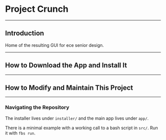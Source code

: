 # Project Crunch

---

## Introduction

Home of the resulting GUI for ece senior design.

---

## How to Download the App and Install It

---

## How to Modify and Maintain This Project

---

### Navigating the Repository

The installer lives under `installer/` and the main app lives under `app/`.

There is a minimal example with a working call to a bash script in `src/`. Run it with `fbs run`.
